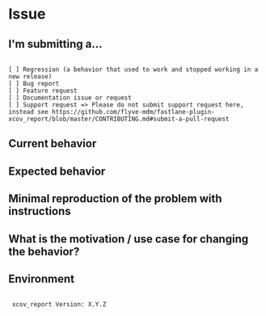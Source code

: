 # Issue 

<!--
PLEASE HELP US PROCESS GITHUB ISSUES FASTER BY PROVIDING THE FOLLOWING INFORMATION.
-->

## I'm submitting a...
<!-- Check one of the following options with "x" -->
<pre><code>
[ ] Regression (a behavior that used to work and stopped working in a new release)
[ ] Bug report  <!-- Please search GitHub for a similar issue or PR before submitting -->
[ ] Feature request
[ ] Documentation issue or request
[ ] Support request => Please do not submit support request here, instead see https://github.com/flyve-mdm/fastlane-plugin-xcov_report/blob/master/CONTRIBUTING.md#submit-a-pull-request
</code></pre>

## Current behavior
<!-- Describe how the issue manifests. -->


## Expected behavior
<!-- Describe what the desired behavior would be. -->


## Minimal reproduction of the problem with instructions
<!--
For bug reports please provide the *STEPS TO REPRODUCE* and if possible a *MINIMAL DEMO* of the problem or similar.
-->

## What is the motivation / use case for changing the behavior?
<!-- Describe the motivation or the concrete use case. -->


## Environment

<pre><code>
 xcov_report Version: X.Y.Z
<!-- Check whether this is still an issue in the most recent version, and add relevant information like Operating system version, IDE, package manager, HTTP server, browser ... -->

</code></pre>